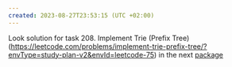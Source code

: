 ```yaml
---
created: 2023-08-27T23:53:15 (UTC +02:00)
---
```

Look solution for task 208. Implement Trie (Prefix Tree)
(https://leetcode.com/problems/implement-trie-prefix-tree/?envType=study-plan-v2&envId=leetcode-75) in the next
[package](../../../../../LeetCode/LeetCode_75_Level_2/Day_16_Design/Medium/Implement_Trie_Prefix_Tree)